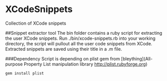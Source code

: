 XCodeSnippets
=============

Collection of XCode snippets

##Snippet extractor tool
The bin folder contains a ruby script for extracting the user XCode snippets. Run ./bin/xcode-snippets.rb into your working directory, the script will pullout all the user code snippets from XCode. Extracted snippets are saved using their title in a .m file.

###Dependency
Script is depending on plist gem from [bleything](All-purpose Property List manipulation library
  http://plist.rubyforge.org)  

    gem install plist
